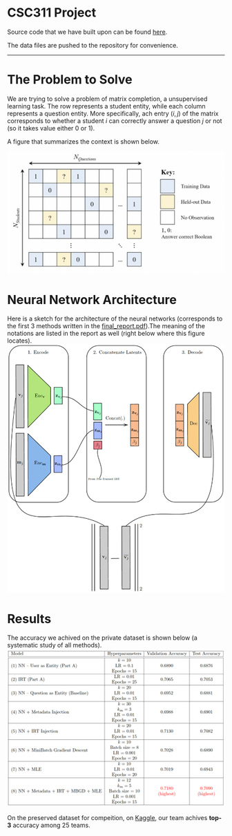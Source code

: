 # CSC311 Project

Source code that we have built upon can be found [here](https://www.cs.toronto.edu/~rahulgk/courses/csc311_f22/index.html#project).

The data files are pushed to the repository for convenience.


----



# The Problem to Solve
We are trying to solve a problem of matrix completion, a unsupervised learning task. The row represents a student entity, while each column represents a question entity. More specifically, ach entry $(i, j)$ of the matrix corresponds to whether a student $i$ can correctly answer a question $j$ or not (so it takes value either $0$ or $1$). 

A figure that summarizes the context is shown below.

![alt text](https://github.com/haojunqiu/csc311-project/blob/main/img/problem_setup.png)


# Neural Network Architecture

Here is a sketch for the architecture of the neural networks (corresponds to the first 3 methods written in the [final_report.pdf](https://github.com/haojunqiu/csc311-project/blob/main/final_report.pdf)).The meaning of the notations are listed in the report as well (right below where this figure locates).
![alt text](https://github.com/haojunqiu/csc311-project/blob/main/img/nn.png)


# Results
The accuracy we achived on the private dataset is shown below (a systematic study of all methods).
![alt text](https://github.com/haojunqiu/csc311-project/blob/main/img/results.png)

On the preserved dataset for compeition, on [Kaggle](https://www.kaggle.com/competitions/csc311-fall-2022), our team achives **top-3** accuracy among 25 teams.
